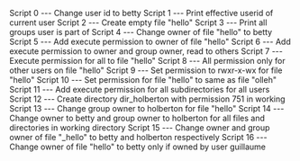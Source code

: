 Script 0 --- Change user id to betty
Script 1 --- Print effective userid of current user
Script 2 --- Create empty file "hello"
Script 3 --- Print all groups user is part of
Script 4 --- Change owner of file "hello" to betty
Script 5 --- Add execute permission to owner of file "hello"
Script 6 --- Add execute permission to owner and group owner, read to others
Script 7 --- Execute permission for all to file "hello"
Script 8 --- All permission only for other users on file "hello"
Script 9 --- Set permission to rwxr-x-wx for file "hello"
Script 10 --- Set permission for file "hello" to same as file "olleh"
Script 11 --- Add execute permission for all subdirectories for all users
Script 12 --- Create directory dir_holberton with permission 751 in working
Script 13 --- Change group owner to holberton for file "hello"
Script 14 --- Change owner to betty and group owner to holberton for all files and directories in working directory
Script 15 --- Change owner and group owner of file "_hello" to betty and holberton respectively
Script 16 --- Change owner of file "hello" to betty only if owned by user guillaume